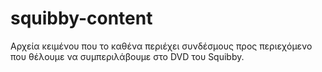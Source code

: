 squibby-content
===============

Αρχεία κειμένου που το καθένα περιέχει συνδέσμους προς περιεχόμενο που θέλουμε να συμπεριλάβουμε στο DVD του Squibby. 